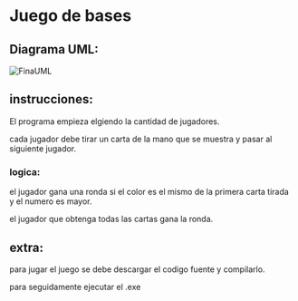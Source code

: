 # Juego de bases

## Diagrama UML:

![FinaUML](https://github.com/user-attachments/assets/d627df47-5adb-41d5-9d39-be17e538589c)


## instrucciones:
El programa empieza elgiendo la cantidad de jugadores.

cada jugador debe tirar un carta de la mano que se muestra y pasar al siguiente jugador.

### logica:
el jugador gana una ronda si el color es el mismo de la primera carta tirada y el numero es mayor.

el jugador que obtenga todas las cartas gana la ronda.
## extra:
para jugar el juego se debe descargar el codigo fuente y compilarlo.

para seguidamente ejecutar el .exe
